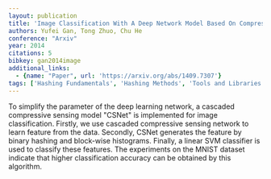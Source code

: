 ```yaml
---
layout: publication
title: 'Image Classification With A Deep Network Model Based On Compressive Sensing'
authors: Yufei Gan, Tong Zhuo, Chu He
conference: "Arxiv"
year: 2014
citations: 5
bibkey: gan2014image
additional_links:
  - {name: "Paper", url: 'https://arxiv.org/abs/1409.7307'}
tags: ['Hashing Fundamentals', 'Hashing Methods', 'Tools and Libraries']
---
```

To simplify the parameter of the deep learning network, a cascaded
compressive sensing model "CSNet" is implemented for image classification.
Firstly, we use cascaded compressive sensing network to learn feature from the
data. Secondly, CSNet generates the feature by binary hashing and block-wise
histograms. Finally, a linear SVM classifier is used to classify these
features. The experiments on the MNIST dataset indicate that higher
classification accuracy can be obtained by this algorithm.
